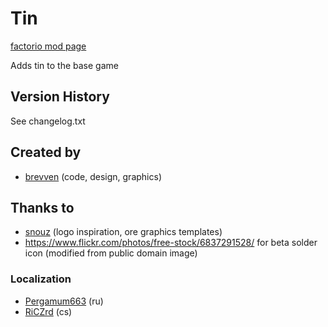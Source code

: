 # Tin

[factorio mod page](https://mods.factorio.com/mod/bztin)

Adds tin to the base game

## Version History
See changelog.txt

## Created by

- [brevven](https://mods.factorio.com/user/brevven) (code, design, graphics)

## Thanks to 
- [snouz](https://github.com/snouz) (logo inspiration, ore graphics templates)
- https://www.flickr.com/photos/free-stock/6837291528/ for beta solder icon (modified from public domain image)

### Localization

- [Pergamum663](https://github.com/Pergamum663) (ru)
- [RiCZrd](https://mods.factorio.com/user/RiCZrd) (cs)

